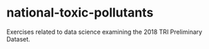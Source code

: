 # national-toxic-pollutants
Exercises related to data science examining the 2018 TRI Preliminary Dataset.
